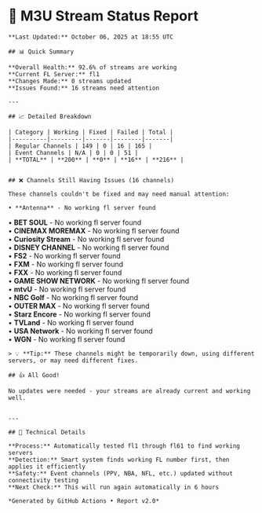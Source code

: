 # 🔧 M3U Stream Status Report
    
    **Last Updated:** October 06, 2025 at 18:55 UTC
    
    ## 📊 Quick Summary
    
    **Overall Health:** 92.6% of streams are working  
    **Current FL Server:** fl1  
    **Changes Made:** 0 streams updated  
    **Issues Found:** 16 streams need attention  
    
    ---
    
    ## 📈 Detailed Breakdown
    
    | Category | Working | Fixed | Failed | Total |
    |----------|---------|-------|--------|-------|
    | Regular Channels | 149 | 0 | 16 | 165 |
    | Event Channels | N/A | 0 | 0 | 51 |
    | **TOTAL** | **200** | **0** | **16** | **216** |
    
    
    ## ❌ Channels Still Having Issues (16 channels)
    
    These channels couldn't be fixed and may need manual attention:
    
    • **Antenna** - No working fl server found  
• **BET SOUL** - No working fl server found  
• **CINEMAX MOREMAX** - No working fl server found  
• **Curiosity Stream** - No working fl server found  
• **DISNEY CHANNEL** - No working fl server found  
• **FS2** - No working fl server found  
• **FXM** - No working fl server found  
• **FXX** - No working fl server found  
• **GAME SHOW NETWORK** - No working fl server found  
• **mtvU** - No working fl server found  
• **NBC Golf** - No working fl server found  
• **OUTER MAX** - No working fl server found  
• **Starz Encore** - No working fl server found  
• **TVLand** - No working fl server found  
• **USA Network** - No working fl server found  
• **WGN** - No working fl server found  

    > 💡 **Tip:** These channels might be temporarily down, using different servers, or may need different fixes.
    
    ## 👍 All Good!
    
    No updates were needed - your streams are already current and working well.
    
    
    ---
    
    ## 🔧 Technical Details
    
    **Process:** Automatically tested fl1 through fl61 to find working servers  
    **Detection:** Smart system finds working FL number first, then applies it efficiently  
    **Safety:** Event channels (PPV, NBA, NFL, etc.) updated without connectivity testing  
    **Next Check:** This will run again automatically in 6 hours  
    
    *Generated by GitHub Actions • Report v2.0*
    